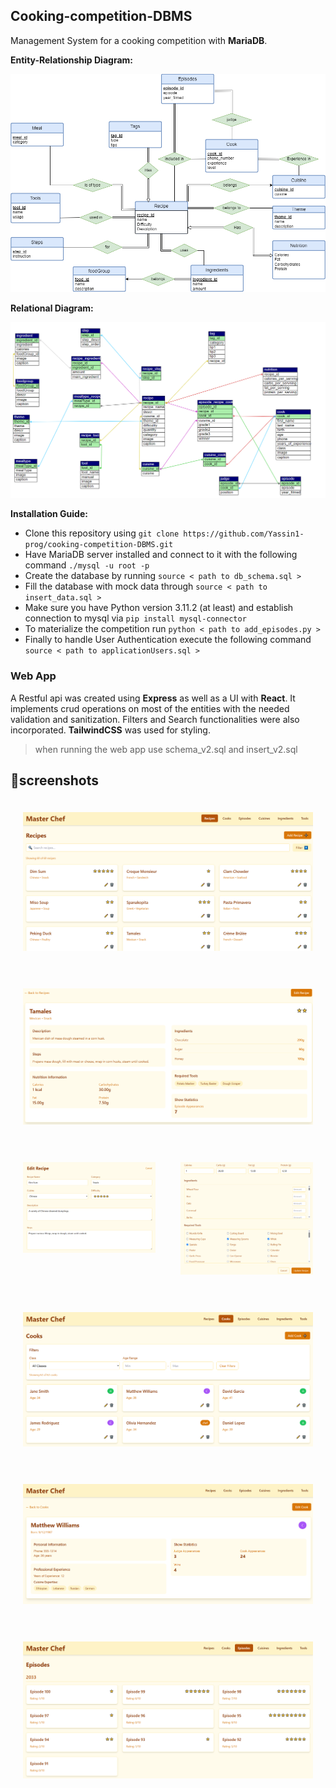 ## Cooking-competition-DBMS

Management System for a cooking competition with **MariaDB**.

**Entity-Relationship Diagram:**

![Alt text](https://github.com/Yassin1-prog/cooking-competition-DBMS/blob/main/documentation/diagrams/ER_light.png?raw=true)

**Relational Diagram:**

![Alt text](https://github.com/Yassin1-prog/cooking-competition-DBMS/blob/main/documentation/diagrams/relational.png?raw=true)

**Installation Guide:**

- Clone this repository using `git clone https://github.com/Yassin1-prog/cooking-competition-DBMS.git`
- Have MariaDB server installed and connect to it with the following command `./mysql -u root -p`
- Create the database by running `source < path to db_schema.sql >`
- Fill the database with mock data through `source < path to insert_data.sql >`
- Make sure you have Python version 3.11.2 (at least) and establish connection to mysql via `pip install mysql-connector`
- To materialize the competition run `python < path to add_episodes.py >`
- Finally to handle User Authentication execute the following command `source < path to applicationUsers.sql >`

### Web App

A Restful api was created using **Express** as well as a UI with **React**. It implements crud operations on most of the entities
with the needed validation and sanitization. Filters and Search functionalities were also incorporated. **TailwindCSS** was used for styling.

> when running the web app use schema_v2.sql and insert_v2.sql

## 📸screenshots

<div style="display: flex; flex-direction: column; max-width: 800px; margin: 0 auto; padding: 20px; gap: 60px;">
  <!-- First image -->
  <img src="frontend/screenshots/recipes.png" style="object-fit: contain; width: 100%;" />
  
  <!-- Second image -->
  <img src="frontend/screenshots/recipe.png" style="object-fit: contain; width: 100%;" />
  
  <!-- Edit images in same row -->
  <div style="display: grid; grid-template-columns: repeat(2, 1fr); gap: 40px;">
    <img src="frontend/screenshots/edit1.png" style="object-fit: contain; width: 100%;" />
    <img src="frontend/screenshots/edit2.png" style="object-fit: contain; width: 100%;" />
  </div>
  
  <!-- Remaining images vertical -->
  <img src="frontend/screenshots/cooks.png" style="object-fit: contain; width: 100%;" />
  <img src="frontend/screenshots/cook.png" style="object-fit: contain; width: 100%;" />
  <img src="frontend/screenshots/episodes.png" style="object-fit: contain; width: 100%;" />
</div>

